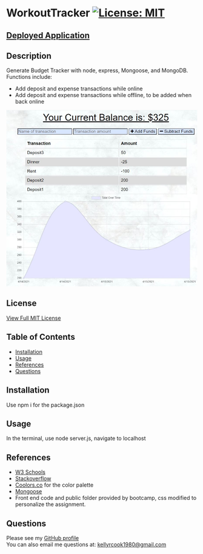 # WorkoutTracker [![License: MIT](https://img.shields.io/badge/License-MIT-yellow.svg)](https://opensource.org/licenses/MIT)
 [Deployed Application]("https://krc-budget-tracker.herokuapp.com/")
---  
  ## Description
   Generate Budget Tracker with node, express, Mongoose, and MongoDB. Functions include:
   - Add deposit and expense transactions while online
   - Add deposit and expense transactions while offline, to be added when back online
 
 <img src="https://github.com/krcook1980/BudgetTracker/blob/main/public/assets/scr1.JPG"> 

  ## License
   [View Full MIT License](https://opensource.org/licenses/MIT)

  ## Table of Contents

  * [Installation](#installation)
  * [Usage](#usage)
  * [References](#references)
  * [Questions](#questions)


  ## Installation
   Use npm i for the package.json
   
  ## Usage

   In the terminal, use node server.js, navigate to localhost

  ## References
  - [W3 Schools](https://www.w3schools.com/)
  - [Stackoverflow](https://stackoverflow.com/) 
  - [Coolors.co](https://coolors.co) for the color palette
  - [Mongoose](https://mongoosejs.com/) 
  - Front end code and public folder provided by bootcamp, css modified to personalize the assignment.

  ## Questions
   Please
    see my [GitHub profile](https://github.com/krcook1980)  
   You can also email me questions at: kellyrcook1980@gmail.com
